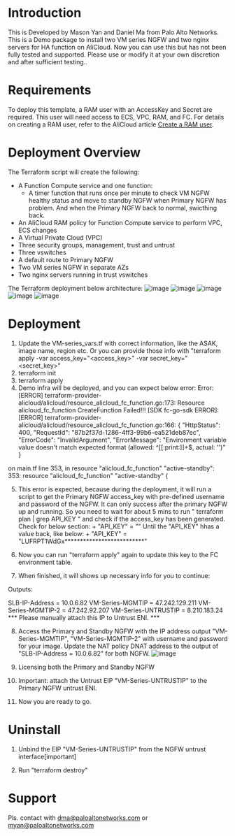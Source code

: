 # Introduction

This is Developed by Mason Yan and Daniel Ma from Palo Alto Networks. This is a Demo package to install two VM series NGFW and two nginx servers for HA function on AliCloud. Now you can use this but has not been fully tested and supported. Please use or modify it at your own discretion and after sufficient testing.. 


# Requirements

To deploy this template, a RAM user with an AccessKey and Secret are required. This user will need access to ECS, VPC, RAM, and FC. For details on creating a RAM user, refer to the AliCloud article [Create a RAM user](https://www.alibabacloud.com/help/doc-detail/28637.htm).


# Deployment Overview

The Terraform script will create the following:

- A Function Compute service and one function:
  - A timer function that runs once per minute to check VM NGFW healthy status and move to standby NGFW when Primary NGFW has problem. And when the Primary NGFW back to normal, swicthing back.
- An AliCloud RAM policy for Function Compute service to perform VPC, ECS changes
- A Virtual Private Cloud (VPC)
- Three security groups, management, trust and untrust
- Three vswitches
- A default route to Primary NGFW
- Two VM series NGFW in separate AZs
- Two nginx servers running in trust vswitches

The Terraform deployment below architecture:
![image](https://github.com/danielma911/Alicloud_VM_HA/blob/master/imgs/Architecture_in.png)
![image](https://github.com/danielma911/Alicloud_VM_HA/blob/master/imgs/Architecture_out.png)
![image](https://github.com/danielma911/Alicloud_VM_HA/blob/master/imgs/Monitoring.png)
![image](https://github.com/danielma911/Alicloud_VM_HA/blob/master/imgs/Switching_standby_in.png)
![image](https://github.com/danielma911/Alicloud_VM_HA/blob/master/imgs/Switching_standby_out.png)

# Deployment
1. Update the VM-series_vars.tf with correct information, like the ASAK, image name, region etc. Or you can provide those info with "terraform apply -var access_key="<access_key>" -var secret_key="<secret_key>"
2. terraform init
3. terraform apply
4. Demo infra will be deployed, and you can expect below error:
Error: [ERROR] terraform-provider-alicloud/alicloud/resource_alicloud_fc_function.go:173: Resource alicloud_fc_function CreateFunction Failed!!! [SDK fc-go-sdk ERROR]:
[ERROR] terraform-provider-alicloud/alicloud/resource_alicloud_fc_function.go:166:
{
  "HttpStatus": 400,
  "RequestId": "87b2f37d-1286-4ff3-99b6-ea521deb87ec",
  "ErrorCode": "InvalidArgument",
  "ErrorMessage": "Environment variable value doesn't match expected format (allowed: ^[[:print:]]+$, actual: '')"
}

  on main.tf line 353, in resource "alicloud_fc_function" "active-standby":
 353: resource "alicloud_fc_function" "active-standby" {

5. This error is expected, because during the deployment, it will run a script to get the Primary NGFW access_key with pre-defined username and password of the NGFW. It can only success after the primary NGFW up and running. So you need to wait for about 5 mins to run " terraform plan | grep API_KEY " and check if the access_key has been generated. Check for below section:
          + "API_KEY"            = ""
Until the "API_KEY" hhas a value back, like below:
          + "API_KEY"            = "LUFRPT1WdGx**************************"

6. Now you can run "terraform apply" again to update this key to the FC environment table.

7. When finished, it will shows up necessary info for you to continue:

Outputs:

SLB-IP-Address = 10.0.6.82
VM-Series-MGMTIP = 47.242.129.211
VM-Series-MGMTIP-2 = 47.242.92.207
VM-Series-UNTRUSTIP = 8.210.183.24 *** Please manually attach this IP to Untrust ENI. ***

8. Access the Primary and Standby NGFW with the IP address output "VM-Series-MGMTIP", "VM-Series-MGMTIP-2" with username and password for your image.
Update the NAT policy DNAT address to the output of "SLB-IP-Address = 10.0.6.82" for both NGFW.
![image](https://github.com/danielma911/Alicloud_VM_HA/blob/master/imgs/DNAT.png)

9. Licensing both the Primary and Standby NGFW

10. Important: attach the Untrust EIP "VM-Series-UNTRUSTIP" to the Primary NGFW untrust ENI. 

11. Now you are ready to go.

# Uninstall

1. Unbind the EIP "VM-Series-UNTRUSTIP" from the NGFW untrust interface[important]

2. Run "terraform destroy"

# Support

Pls. contact with dma@paloaltonetworks.com or myan@paloaltonetworks.com
